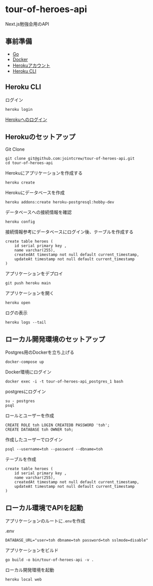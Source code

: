 # tour-of-heroes-api

Next.js勉強会用のAPI

## 事前準備

- [Go](https://golang.org/doc/install)
- [Docker](https://www.docker.com/)
- [Herokuアカウント](https://signup.heroku.com/)
- [Heroku CLI](https://devcenter.heroku.com/ja/articles/heroku-cli)

## Heroku CLI

ログイン

```
heroku login
```

[Herokuへのログイン](https://devcenter.heroku.com/ja/articles/heroku-cli#getting-started)

## Herokuのセットアップ

Git Clone

```
git clone git@github.com:jointcrew/tour-of-heroes-api.git
cd tour-of-heroes-api
```

Herokuにアプリケーションを作成する

```
heroku create
```

Herokuにデータベースを作成

```
heroku addons:create heroku-postgresql:hobby-dev
```

データベースへの接続情報を確認

```
heroku config
```

接続情報参考にデータベースにログイン後、テーブルを作成する

```postgresql
create table heroes (
    id serial primary key ,
    name varchar(255),
    createdAt timestamp not null default current_timestamp,
    updateAt timestamp not null default current_timestamp
)
```

アプリケーションをデプロイ

```
git push heroku main
```

アプリケーションを開く
```
heroku open
```

ログの表示

```
heroku logs --tail 
```

## ローカル開発環境のセットアップ

Postgres用のDockerを立ち上げる
```
docker-compose up
```

Docker環境にログイン

```
docker exec -i -t tour-of-heroes-api_postgres_1 bash
```

postgresにログイン

```
su - postgres
psql
```

ロールとユーザーを作成

```
CREATE ROLE toh LOGIN CREATEDB PASSWORD 'toh';
CREATE DATABASE toh OWNER toh;
```

作成したユーザーでログイン

```
psql --username=toh --password --dbname=toh
```

テーブルを作成

```postgresql
create table heroes (
    id serial primary key ,
    name varchar(255),
    createdAt timestamp not null default current_timestamp,
    updateAt timestamp not null default current_timestamp
)
```

## ローカル環境でAPIを起動

アプリケーションのルートに`.env`を作成

.env
```
DATABASE_URL="user=toh dbname=toh password=toh sslmode=disable"
```

アプリケーションをビルド

```
go build -o bin/tour-of-heroes-api -v .
```

ローカル開発環境を起動

```
heroku local web
```

